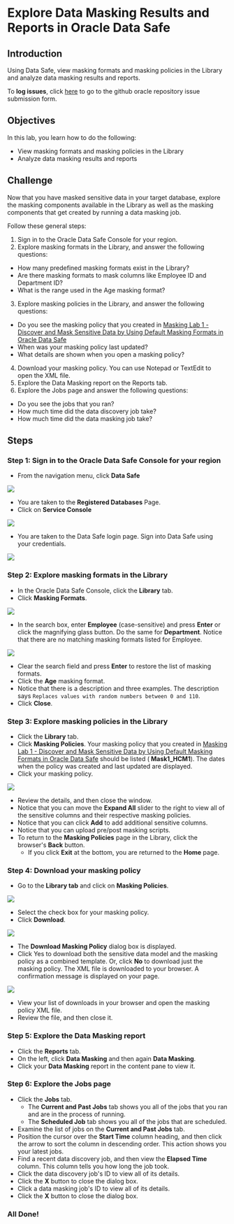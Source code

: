 # Explore Data Masking Results and Reports in Oracle Data Safe

## Introduction
Using Data Safe, view masking formats and masking policies in the Library and analyze data masking results and reports.

To **log issues**, click [here](https://github.com/oracle/learning-library/issues/new) to go to the github oracle repository issue submission form.

## Objectives

In this lab, you learn how to do the following:
- View masking formats and masking policies in the Library
- Analyze data masking results and reports

## Challenge

Now that you have masked sensitive data in your target database, explore the masking components available in the Library as well as the masking components that get created by running a data masking job.

Follow these general steps:
1. Sign in to the Oracle Data Safe Console for your region.
2. Explore masking formats in the Library, and answer the following questions:
  - How many predefined masking formats exist in the Library?
  - Are there masking formats to mask columns like Employee ID and Department ID?
  - What is the range used in the Age masking format?
3. Explore masking policies in the Library, and answer the following questions:
  - Do you see the masking policy that you created in [Masking Lab 1 - Discover and Mask Sensitive Data by Using Default Masking Formats in Oracle Data Safe](?lab=lab-12-1-discover-mask-sensitive-data-by)
  - When was your masking policy last updated?
  - What details are shown when you open a masking policy?
4. Download your masking policy. You can use Notepad or TextEdit to open the XML file.
5. Explore the Data Masking report on the Reports tab.
6. Explore the Jobs page and answer the following questions:
  - Do you see the jobs that you ran?
  - How much time did the data discovery job take?
  - How much time did the data masking job take?

## Steps

### Step 1: Sign in to the Oracle Data Safe Console for your region

- From the navigation menu, click **Data Safe**

![](./images/dbsec/datasafe/login/navigation.png " ")

- You are taken to the **Registered Databases** Page.
- Click on **Service Console**

![](./images/dbsec/datasafe/login/service-console.png " ")

- You are taken to the Data Safe login page. Sign into Data Safe using your credentials.

![](./images/dbsec/datasafe/login/sign-in.png " ")

### Step 2: Explore masking formats in the Library

- In the Oracle Data Safe Console, click the **Library** tab.
- Click **Masking Formats**.

![](./images/dbsec/datasafe/masking/library-formats.png " ")

- In the search box, enter **Employee** (case-sensitive) and press **Enter** or click the magnifying glass button. Do the same for **Department**. Notice that there are no matching masking formats listed for Employee.

![](./images/dbsec/datasafe/masking/employee-search.png " ")

- Clear the search field and press **Enter** to restore the list of masking formats.
- Click the **Age** masking format.
- Notice that there is a description and three examples. The description says `Replaces values with random numbers between 0 and 110`.
- Click **Close**.

### Step 3: Explore masking policies in the Library

- Click the **Library** tab.
- Click **Masking Policies**. Your masking policy that you created in [Masking Lab 1 - Discover and Mask Sensitive
Data by Using Default Masking Formats in Oracle Data Safe](?lab=lab-12-1-discover-mask-sensitive-data-by) should be listed (**<username> Mask1_HCM1**). The dates when the policy was created and last updated are displayed.
- Click your masking policy.

![](./images/dbsec/datasafe/masking/click-policy.png " ")

- Review the details, and then close the window.
- Notice that you can move the **Expand All** slider to the right to view all of the sensitive columns and their respective masking policies.
- Notice that you can click **Add** to add additional sensitive columns.
- Notice that you can upload pre/post masking scripts.
- To return to the **Masking Policies** page in the Library, click the browser's **Back** button.
  - If you click **Exit** at the bottom, you are returned to the **Home** page.

### Step 4: Download your masking policy

- Go to the **Library tab** and click on **Masking Policies**.

![](./images/dbsec/datasafe/masking/library-masking.png " ")

- Select the check box for your masking policy.
- Click **Download**.

![](./images/dbsec/datasafe/masking/download-policy.png " ")

- The **Download Masking Policy** dialog box is displayed.
- Click Yes to download both the sensitive data model and the masking policy as a
combined template. Or, click **No** to download just the masking policy.
The XML file is downloaded to your browser.
A confirmation message is displayed on your page.

![](./images/dbsec/datasafe/masking/download-policy2.png " ")

- View your list of downloads in your browser and open the masking policy XML file.
- Review the file, and then close it.

### Step 5: Explore the Data Masking report
- Click the **Reports** tab.
- On the left, click **Data Masking** and then again **Data Masking**.
- Click your **Data Masking** report in the content pane to view it.

### Step 6: Explore the Jobs page
- Click the **Jobs** tab.
  - The **Current and Past Jobs** tab shows you all of the jobs that you ran and are in the process of running.
  - The **Scheduled Job** tab shows you all of the jobs that are scheduled.
- Examine the list of jobs on the **Current and Past Jobs** tab.
- Position the cursor over the **Start Time** column heading, and then click the arrow to sort the column in descending order. This action shows you your latest jobs.
- Find a recent data discovery job, and then view the **Elapsed Time** column. This column tells you how long the job took.
- Click the data discovery job's ID to view all of its details.
- Click the **X** button to close the dialog box.
- Click a data masking job's ID to view all of its details.
- Click the **X** button to close the dialog box.

### All Done!
